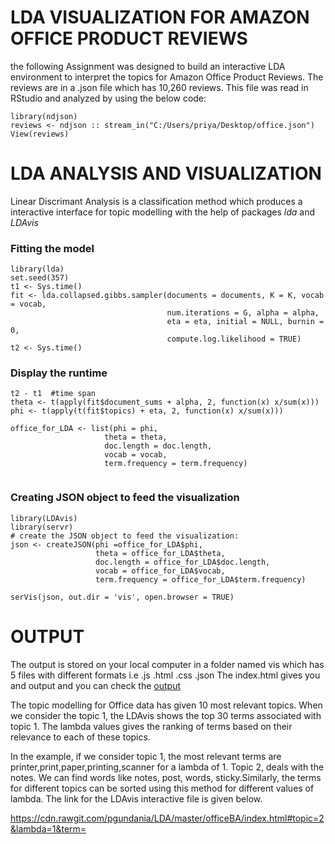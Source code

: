 # LDA VISUALIZATION FOR AMAZON OFFICE PRODUCT REVIEWS

the following Assignment was designed to build an interactive LDA environment to interpret the topics for Amazon Office Product Reviews. The reviews are in a .json file which has 10,260 reviews.
This file was read in RStudio and analyzed by using the below code:

```
library(ndjson)
reviews <- ndjson :: stream_in("C:/Users/priya/Desktop/office.json")
View(reviews)

```
# LDA ANALYSIS AND VISUALIZATION

Linear Discrimant Analysis is a classification method which produces a interactive interface for topic modelling with the help of packages *lda* and *LDAvis*

### Fitting the model 

```
library(lda)
set.seed(357)
t1 <- Sys.time()
fit <- lda.collapsed.gibbs.sampler(documents = documents, K = K, vocab = vocab, 
                                   num.iterations = G, alpha = alpha, 
                                   eta = eta, initial = NULL, burnin = 0,
                                   compute.log.likelihood = TRUE)
t2 <- Sys.time()

```
### Display the runtime

```
t2 - t1  #time span
theta <- t(apply(fit$document_sums + alpha, 2, function(x) x/sum(x)))
phi <- t(apply(t(fit$topics) + eta, 2, function(x) x/sum(x)))

office_for_LDA <- list(phi = phi,
                     theta = theta,
                     doc.length = doc.length,
                     vocab = vocab,
                     term.frequency = term.frequency)
                     
```
### Creating JSON object to feed the visualization 

```
library(LDAvis)
library(servr) 
# create the JSON object to feed the visualization:
json <- createJSON(phi =office_for_LDA$phi, 
                   theta = office_for_LDA$theta, 
                   doc.length = office_for_LDA$doc.length, 
                   vocab = office_for_LDA$vocab, 
                   term.frequency = office_for_LDA$term.frequency)

serVis(json, out.dir = 'vis', open.browser = TRUE)

```
# OUTPUT 

The output is stored on your local computer in a folder named vis which has 5 files with different formats i.e .js .html .css .json
The index.html gives you and output and you can check the [output](https://cdn.rawgit.com/pgundania/LDA/master/officeBA/index.html)

The topic modelling for Office data has given 10 most relevant topics. When we consider the topic 1, the LDAvis shows the top 30 terms associated with topic 1. The lambda values gives the ranking of terms based on their relevance to each of these topics.

In the example, if we consider topic 1, the most relevant terms are printer,print,paper,printing,scanner for a lambda of 1. Topic 2, deals with the notes. We can find words like notes, post, words, sticky.Similarly, the terms for different topics can be sorted using this method for different values of lambda. The link for the LDAvis interactive file is given below.

https://cdn.rawgit.com/pgundania/LDA/master/officeBA/index.html#topic=2&lambda=1&term=

